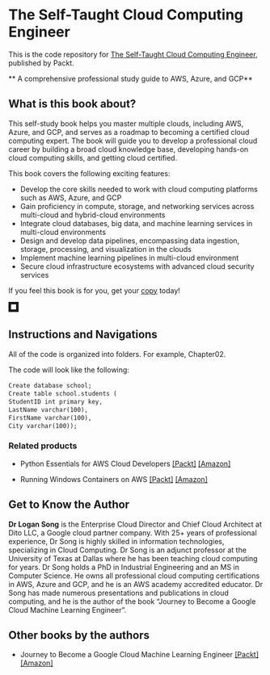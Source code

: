 # The Self-Taught Cloud Computing Engineer

<a href="https://www.packtpub.com/product/the-self-taught-cloud-engineer/9781805123705?utm_source=github&utm_medium=repository&utm_campaign=9781805123705"><img src="https://content.packt.com/B19796/cover_image_small.jpg" alt="" height="256px" align="right"></a>

This is the code repository for [The Self-Taught Cloud Computing Engineer](https://www.packtpub.com/product/the-self-taught-cloud-engineer/9781805123705?utm_source=github&utm_medium=repository&utm_campaign=9781805123705), published by Packt.

** A comprehensive professional study guide to AWS, Azure, and GCP**

## What is this book about?
This self-study book helps you master multiple clouds, including AWS, Azure, and GCP, and serves as a roadmap to becoming a certified cloud computing expert. The book will guide you to develop a professional cloud career by building a broad cloud knowledge base, developing hands-on cloud computing skills, and getting cloud certified.

This book covers the following exciting features:
* Develop the core skills needed to work with cloud computing platforms such as AWS, Azure, and GCP
* Gain proficiency in compute, storage, and networking services across multi-cloud and hybrid-cloud environments
* Integrate cloud databases, big data, and machine learning services in multi-cloud environments
* Design and develop data pipelines, encompassing data ingestion, storage, processing, and visualization in the clouds
* Implement machine learning pipelines in multi-cloud environment
* Secure cloud infrastructure ecosystems with advanced cloud security services

If you feel this book is for you, get your [copy](https://www.amazon.com/dp/180512370X) today!

<a href="https://www.packtpub.com/?utm_source=github&utm_medium=banner&utm_campaign=GitHubBanner"><img src="https://raw.githubusercontent.com/PacktPublishing/GitHub/master/GitHub.png" 
alt="https://www.packtpub.com/" border="5" /></a>

## Instructions and Navigations
All of the code is organized into folders. For example, Chapter02.

The code will look like the following:
```
Create database school;
Create table school.students (
StudentID int primary key,
LastName varchar(100),
FirstName varchar(100),
City varchar(100));
```


### Related products
* Python Essentials for AWS Cloud Developers [[Packt]](https://www.packtpub.com/product/python-essentials-for-aws-cloud-developers/9781804610060?utm_source=github&utm_medium=repository&utm_campaign=9781804610060) [[Amazon]](https://www.amazon.com/dp/1804610062)

* Running Windows Containers on AWS [[Packt]](https://www.packtpub.com/product/running-windows-containers-on-aws/9781804614136?utm_source=github&utm_medium=repository&utm_campaign=9781804614136) [[Amazon]](https://www.amazon.com/dp/1804614130)

## Get to Know the Author
**Dr Logan Song**
is the Enterprise Cloud Director and Chief Cloud Architect at Dito LLC, a Google cloud partner company. With 25+ years of professional experience, Dr Song is highly skilled in information technologies, specializing in Cloud Computing.
Dr Song is an adjunct professor at the University of Texas at Dallas where he has been teaching cloud computing for years.
Dr Song holds a PhD in Industrial Engineering and an MS in Computer Science. He owns all professional cloud computing certifications in AWS, Azure and GCP, and he is an AWS academy accredited educator. Dr Song has made numerous presentations and publications in cloud computing, and he is the author of the book “Journey to Become a Google Cloud Machine Learning Engineer”.

## Other books by the authors
* Journey to Become a Google Cloud Machine Learning Engineer [[Packt]](https://www.packtpub.com/product/journey-to-become-a-google-cloud-machine-learning-engineer/9781803233727) [[Amazon]](https://www.amazon.com/dp/1803233729) 
